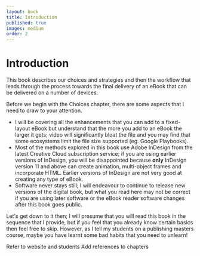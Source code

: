 ```yaml
---
layout: book
title: Introduction
published: true
images: medium
order: 2
---
```

# Introduction

This book describes our choices and strategies and then the workflow that leads through the process towards the final delivery of an eBook that can be delivered on a number of devices.

Before we begin with the Choices chapter, there are some aspects that I need to draw to your attention.

- I will be covering all the enhancements that you can add to a fixed-layout eBook but understand that the more you add to an eBook the larger it gets; video will significantly bloat the file and you may find that some ecosystems limit the file size supported (eg. Google Playbooks).
- Most of the methods explored in this book use Adobe InDesign from the latest Creative Cloud subscription service; if you are using earlier versions of InDesign, you will be disappointed because **only** InDesign version 11 and above can create animation, multi-object frames and incorporate HTML. Earlier versions of InDesign are not very good at creating any type of eBook.
- Software never stays still; I will endeavour to continue to release new versions of the digital book, but what you read here may not be correct if you are using later software or the eBook reader software changes after this book goes public.

Let's get down to it then; I will presume that you will read this book in the sequence that I provide, but if you feel that you already know certain basics then feel free to skip. However, as I tell my students on a publishing masters course, maybe you have learnt some bad habits that you need to unlearn!

Refer to website and students
Add references to chapters
